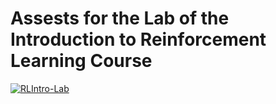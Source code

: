# Assests for the Lab of the Introduction to Reinforcement Learning Course

[![RLIntro-Lab](https://colab.research.google.com/assets/colab-badge.svg)](https://colab.research.google.com/github/stergioc/cs-labs/blob/main/2122-RL-CSSS/RLIntroLab.ipynb)
